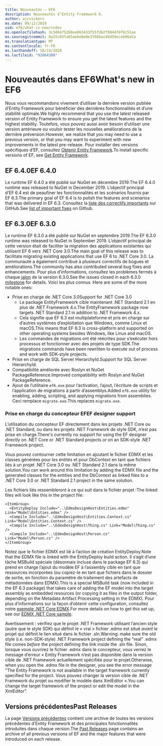 ```yaml
---
title: Nouveautés – EF6
description: Nouveautés d’Entity Framework 6.
author: ajcvickers
ms.date: 09/12/2019
uid: ef6/what-is-new/index
ms.openlocfilehash: 3c588475268ea063433f55fdb2f994d70f8c51ae
ms.sourcegitcommit: 0a25c03fa65ae6e0e0e3f66bac48d59eceb96a5a
ms.translationtype: MT
ms.contentlocale: fr-FR
ms.lasthandoff: 10/14/2020
ms.locfileid: "92064300"
---
```

# <a name="whats-new-in-ef6"></a><span data-ttu-id="2e188-103">Nouveautés dans EF6</span><span class="sxs-lookup"><span data-stu-id="2e188-103">What's new in EF6</span></span>

<span data-ttu-id="2e188-104">Nous vous recommandons vivement d’utiliser la dernière version publiée d’Entity Framework pour bénéficier des dernières fonctionnalités et d’une stabilité optimale.</span><span class="sxs-lookup"><span data-stu-id="2e188-104">We highly recommend that you use the latest released version of Entity Framework to ensure you get the latest features and the highest stability.</span></span>
<span data-ttu-id="2e188-105">Toutefois, vous pouvez aussi avoir besoin d’utiliser une version antérieure ou vouloir tester les nouvelles améliorations de la dernière préversion.</span><span class="sxs-lookup"><span data-stu-id="2e188-105">However, we realize that you may need to use a previous version, or that you may want to experiment with new improvements in the latest pre-release.</span></span>
<span data-ttu-id="2e188-106">Pour installer des versions spécifiques d’EF, consultez [Obtenir Entity Framework](xref:ef6/fundamentals/install).</span><span class="sxs-lookup"><span data-stu-id="2e188-106">To install specific versions of EF, see [Get Entity Framework](xref:ef6/fundamentals/install).</span></span>

## <a name="ef-640"></a><span data-ttu-id="2e188-107">EF 6.4.0</span><span class="sxs-lookup"><span data-stu-id="2e188-107">EF 6.4.0</span></span>

<span data-ttu-id="2e188-108">Le runtime EF 6.4.0 a été publié sur NuGet en décembre 2019.</span><span class="sxs-lookup"><span data-stu-id="2e188-108">The EF 6.4.0 runtime was released to NuGet in December  2019.</span></span> <span data-ttu-id="2e188-109">L’objectif principal d’EF 6.4 est de peaufiner les fonctionnalités et les scénarios fournis par EF 6.3.</span><span class="sxs-lookup"><span data-stu-id="2e188-109">The primary goal of EF 6.4 is to polish the features and scenarios that was delivered in EF 6.3.</span></span> <span data-ttu-id="2e188-110">Consultez la [liste des correctifs importants](https://github.com/dotnet/ef6/milestone/14?closed=1) sur GitHub.</span><span class="sxs-lookup"><span data-stu-id="2e188-110">See [list of important fixes](https://github.com/dotnet/ef6/milestone/14?closed=1) on Github.</span></span>

## <a name="ef-630"></a><span data-ttu-id="2e188-111">EF 6.3.0</span><span class="sxs-lookup"><span data-stu-id="2e188-111">EF 6.3.0</span></span>

<span data-ttu-id="2e188-112">Le runtime EF 6.3.0 a été publié sur NuGet en septembre 2019.</span><span class="sxs-lookup"><span data-stu-id="2e188-112">The EF 6.3.0 runtime was released to NuGet in September 2019.</span></span> <span data-ttu-id="2e188-113">L’objectif principal de cette version était de faciliter la migration des applications existantes qui utilisent EF 6 vers .NET Core 3.0.</span><span class="sxs-lookup"><span data-stu-id="2e188-113">The main goal of this release was to facilitate migrating existing applications that use EF 6 to .NET Core 3.0.</span></span> <span data-ttu-id="2e188-114">La communauté a également contribué à plusieurs correctifs de bogues et améliorations.</span><span class="sxs-lookup"><span data-stu-id="2e188-114">The community has also contributed several bug fixes and enhancements.</span></span> <span data-ttu-id="2e188-115">Pour plus d’informations, consultez les problèmes fermés à chaque [jalon](https://github.com/aspnet/EntityFramework6/milestones?state=closed) de la version 6.3.0.</span><span class="sxs-lookup"><span data-stu-id="2e188-115">See the issues closed in each 6.3.0 [milestone](https://github.com/aspnet/EntityFramework6/milestones?state=closed) for details.</span></span> <span data-ttu-id="2e188-116">Voici les plus connus :</span><span class="sxs-lookup"><span data-stu-id="2e188-116">Here are some of the more notable ones:</span></span>

- <span data-ttu-id="2e188-117">Prise en charge de .NET Core 3.0</span><span class="sxs-lookup"><span data-stu-id="2e188-117">Support for .NET Core 3.0</span></span>
  - <span data-ttu-id="2e188-118">Le package EntityFramework cible maintenant .NET Standard 2.1 en plus de .NET Framework 4.x.</span><span class="sxs-lookup"><span data-stu-id="2e188-118">The EntityFramework package now targets .NET Standard 2.1 in addition to .NET Framework 4.x.</span></span>
  - <span data-ttu-id="2e188-119">Cela signifie que EF 6.3 est multiplateforme et pris en charge sur d’autres systèmes d’exploitation que Windows, comme Linux et macOS.</span><span class="sxs-lookup"><span data-stu-id="2e188-119">This means that EF 6.3 is cross-platform and supported on other operating systems besides Windows, like Linux and macOS.</span></span>
  - <span data-ttu-id="2e188-120">Les commandes de migrations ont été réécrites pour s’exécuter hors processus et fonctionner avec des projets de type SDK.</span><span class="sxs-lookup"><span data-stu-id="2e188-120">The migrations commands have been rewritten to execute out of process and work with SDK-style projects.</span></span>
- <span data-ttu-id="2e188-121">Prise en charge de SQL Server HierarchyId.</span><span class="sxs-lookup"><span data-stu-id="2e188-121">Support for SQL Server HierarchyId.</span></span>
- <span data-ttu-id="2e188-122">Compatibilité améliorée avec Roslyn et NuGet PackageReference.</span><span class="sxs-lookup"><span data-stu-id="2e188-122">Improved compatibility with Roslyn and NuGet PackageReference.</span></span>
- <span data-ttu-id="2e188-123">Ajout de l’utilitaire `ef6.exe` pour l’activation, l’ajout, l’écriture de scripts et l’application de migrations à partir d’assemblys.</span><span class="sxs-lookup"><span data-stu-id="2e188-123">Added `ef6.exe` utility for enabling, adding, scripting, and applying migrations from assemblies.</span></span> <span data-ttu-id="2e188-124">Ceci remplace `migrate.exe`.</span><span class="sxs-lookup"><span data-stu-id="2e188-124">This replaces `migrate.exe`.</span></span>

### <a name="ef-designer-support"></a><span data-ttu-id="2e188-125">Prise en charge du concepteur EF</span><span class="sxs-lookup"><span data-stu-id="2e188-125">EF designer support</span></span>

<span data-ttu-id="2e188-126">L’utilisation du concepteur EF directement dans les projets .NET Core ou .NET Standard, ou dans les projets .NET Framework de style SDK, n’est pas prise en charge.</span><span class="sxs-lookup"><span data-stu-id="2e188-126">There's currently no support for using the EF designer directly on .NET Core or .NET Standard projects or on an SDK-style .NET Framework project.</span></span> 

<span data-ttu-id="2e188-127">Vous pouvez contourner cette limitation en ajoutant le fichier EDMX et les classes générées pour les entités et pour DbContext en tant que fichiers liés à un projet .NET Core 3.0 ou .NET Standard 2.1 dans la même solution.</span><span class="sxs-lookup"><span data-stu-id="2e188-127">You can work around this limitation by adding the EDMX file and the generated classes for the entities and the DbContext as linked files to a .NET Core 3.0 or .NET Standard 2.1 project in the same solution.</span></span>

<span data-ttu-id="2e188-128">Les fichiers liés ressembleront à ce qui suit dans le fichier projet :</span><span class="sxs-lookup"><span data-stu-id="2e188-128">The linked files will look like this in the project file:</span></span>

``` csproj 
<ItemGroup>
  <EntityDeploy Include="..\EdmxDesignHost\Entities.edmx" Link="Model\Entities.edmx" />
  <Compile Include="..\EdmxDesignHost\Entities.Context.cs" Link="Model\Entities.Context.cs" />
  <Compile Include="..\EdmxDesignHost\Thing.cs" Link="Model\Thing.cs" />
  <Compile Include="..\EdmxDesignHost\Person.cs" Link="Model\Person.cs" />
</ItemGroup>
```

<span data-ttu-id="2e188-129">Notez que le fichier EDMX est lié à l’action de création EntityDeploy.</span><span class="sxs-lookup"><span data-stu-id="2e188-129">Note that the EDMX file is linked with the EntityDeploy build action.</span></span> <span data-ttu-id="2e188-130">Il s’agit d’une tâche MSBuild spéciale (désormais incluse dans le package EF 6.3) qui prend en charge l’ajout du modèle EF à l’assembly cible en tant que ressources incorporées (ou copiez-le en tant que fichiers dans le dossier de sortie, en fonction du paramètre de traitement des artefacts de métadonnées dans EDMX).</span><span class="sxs-lookup"><span data-stu-id="2e188-130">This is a special MSBuild task (now included in the EF 6.3 package) that takes care of adding the EF model into the target assembly as embedded resources (or copying it as files in the output folder, depending on the Metadata Artifact Processing setting in the EDMX).</span></span> <span data-ttu-id="2e188-131">Pour plus d’informations sur la façon d’obtenir cette configuration, consultez notre [exemple .NET Core EDMX](https://aka.ms/EdmxDotNetCoreSample).</span><span class="sxs-lookup"><span data-stu-id="2e188-131">For more details on how to get this set up, see our [EDMX .NET Core sample](https://aka.ms/EdmxDotNetCoreSample).</span></span>

<span data-ttu-id="2e188-132">Avertissement : vérifiez que le projet .NET Framework utilisant l’ancien style (autre que le style SDK) qui définit le « vrai » fichier .edmx est situé _avant_ le projet qui définit le lien situé dans le fichier .sln.</span><span class="sxs-lookup"><span data-stu-id="2e188-132">Warning: make sure the old style (i.e. non-SDK-style) .NET Framework project defining the "real" .edmx file comes _before_ the project defining the link inside the .sln file.</span></span> <span data-ttu-id="2e188-133">Sinon, lorsque vous ouvrirez le fichier .edmx dans le concepteur, vous verrez le message d’erreur « Entity Framework n’est pas disponible dans la version cible de .NET Framework actuellement spécifiée pour le projet.</span><span class="sxs-lookup"><span data-stu-id="2e188-133">Otherwise, when you open the .edmx file in the designer, you see the error message "The Entity Framework is not available in the target framework currently specified for the project.</span></span> <span data-ttu-id="2e188-134">Vous pouvez changer la version cible de .NET Framework du projet ou modifier le modèle dans XmlEditor ».</span><span class="sxs-lookup"><span data-stu-id="2e188-134">You can change the target framework of the project or edit the model in the XmlEditor".</span></span>

## <a name="past-releases"></a><span data-ttu-id="2e188-135">Versions précédentes</span><span class="sxs-lookup"><span data-stu-id="2e188-135">Past Releases</span></span>

<span data-ttu-id="2e188-136">La page [Versions précédentes](xref:ef6/what-is-new/past-releases) contient une archive de toutes les versions précédentes d’Entity Framework et des principales fonctionnalités introduites dans chaque version.</span><span class="sxs-lookup"><span data-stu-id="2e188-136">The [Past Releases](xref:ef6/what-is-new/past-releases) page contains an archive of all previous versions of EF and the major features that were introduced on each release.</span></span>
